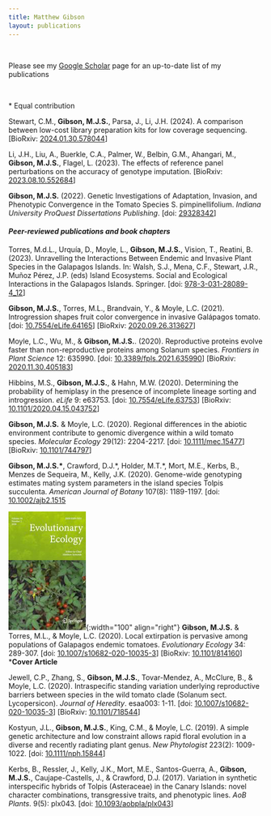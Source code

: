 ```yaml
---
title: Matthew Gibson
layout: publications
---
```

<br>

Please see my <a href="https://scholar.google.com/citations?user=EmLgNEEAAAAJ&hl=en">Google Scholar</a> page for an up-to-date list of my publications

<br>


\* Equal contribution

Stewart, C.M., **Gibson, M.J.S.**, Parsa, J., Li, J.H. (2024). A comparison between low-cost library preparation kits for low coverage sequencing. [BioRxiv: <a href="https://doi.org/10.1101/2024.01.30.578044">2024.01.30.578044</a>]

Li, J.H., Liu, A., Buerkle, C.A., Palmer, W., Belbin, G.M., Ahangari, M., **Gibson, M.J.S.**, Flagel, L. (2023). The effects of reference panel perturbations on the accuracy of genotype imputation. [BioRxiv: <a href="https://doi.org/10.1101/2023.08.10.552684">2023.08.10.552684</a>]

**Gibson, M.J.S.** (2022). Genetic Investigations of Adaptation, Invasion, and Phenotypic Convergence in the Tomato Species S. pimpinellifolium. *Indiana University ProQuest Dissertations Publishing*. [doi: <a href="https://www.proquest.com/openview/57752be2bc41ac57911d2711fe0f501a/1?pq-origsite=gscholar&cbl=18750&diss=y">29328342</a>]

#### *Peer-reviewed publications and book chapters*

Torres, M.d.L., Urquía, D., Moyle, L., **Gibson, M.J.S.**, Vision, T., Reatini, B. (2023). Unravelling the Interactions Between Endemic and Invasive Plant Species in the Galapagos Islands. In: Walsh, S.J., Mena, C.F., Stewart, J.R., Muñoz Pérez, J.P. (eds) Island Ecosystems. Social and Ecological Interactions in the Galapagos Islands. Springer. [doi: <a href="https://doi.org/10.1007/978-3-031-28089-4_12">978-3-031-28089-4_12</a>]

**Gibson, M.J.S.**, Torres, M.L., Brandvain, Y., & Moyle, L.C. (2021). Introgression shapes fruit color convergence in invasive Galápagos tomato. [doi: <a href="https://elifesciences.org/articles/64165">10.7554/eLife.64165</a>] [BioRxiv: <a href="https://doi.org/10.1101/2020.09.26.313627">2020.09.26.313627</a>]

Moyle, L.C., Wu, M., & **Gibson, M.J.S.**. (2020). Reproductive proteins evolve faster than non-reproductive proteins among Solanum species. *Frontiers in Plant Science* 12: 635990. [doi: <a href="https://doi.org/10.3389/fpls.2021.635990">10.3389/fpls.2021.635990</a>] [BioRxiv: <a href="https://doi.org/10.1101/2020.11.30.405183">2020.11.30.405183</a>]

Hibbins, M.S., **Gibson, M.J.S.**, & Hahn, M.W. (2020). Determining the probability of hemiplasy in the presence of incomplete lineage sorting and introgression. *eLife* 9: e63753. [doi: <a href="https://doi.org/10.7554/eLife.63753">10.7554/eLife.63753</a>] [BioRxiv: <a href="https://doi.org/10.1101/2020.04.15.043752 ">10.1101/2020.04.15.043752</a>]

**Gibson, M.J.S.** & Moyle, L.C. (2020). Regional differences in the abiotic environment contribute to genomic divergence within a wild tomato species. *Molecular Ecology* 29(12): 2204-2217. [doi: <a href="https://doi.org/10.1111/mec.15477">10.1111/mec.15477</a>] [BioRxiv: <a href="https://doi.org/10.1101/744797">10.1101/744797</a>]

**Gibson, M.J.S.\***, Crawford, D.J.\*, Holder, M.T.\*, Mort, M.E., Kerbs, B., Menzes de Sequeira, M., Kelly, J.K. (2020). Genome-wide genotyping estimates mating system parameters in the island species Tolpis succulenta. *American Journal of Botany* 107(8): 1189-1197. [doi: <a href="https://doi.org/10.1002/ajb2.1515">10.1002/ajb2.1515</a>

![EVEC 2020 Cover](AboutPageAssets/images/cover_evec_2020.png){:width="100" align="right"}
**Gibson, M.J.S.** & Torres, M.L., & Moyle, L.C. (2020). Local extirpation is pervasive among populations of Galapagos endemic tomatoes. *Evolutionary Ecology* 34: 289-307. [doi: <a href="https://doi.org/10.1007/s10682-020-10035-3">10.1007/s10682-020-10035-3</a>]  [BioRxiv: <a href="https://doi.org/10.1101/814160">10.1101/814160</a>] \***Cover Article**

Jewell, C.P., Zhang, S., **Gibson, M.J.S.**, Tovar-Mendez, A., McClure, B., & Moyle, L.C. (2020). Intraspecific standing variation underlying reproductive barriers between species in the wild tomato clade (Solanum sect. Lycopersicon). *Journal of Heredity*. esaa003: 1-11. [doi: <a href="https://doi.org/10.1093/jhered/esaa003">10.1007/s10682-020-10035-3</a>]  [BioRxiv: <a href="https://doi.org/10.1101/718544">10.1101/718544</a>]

Kostyun, J.L., **Gibson, M.J.S.**, King, C.M., & Moyle, L.C. (2019). A simple genetic architecture and low constraint allows rapid floral evolution in a diverse and recently radiating plant genus. *New Phytologist* 223(2): 1009-1022. [doi: <a href="https://doi.org/10.1111/nph.15844">10.1111/nph.15844</a>]

Kerbs, B., Ressler, J., Kelly, J.K., Mort, M.E., Santos-Guerra, A., **Gibson, M.J.S.**, Caujape-Castells, J., & Crawford, D.J. (2017). Variation in synthetic interspecific hybrids of Tolpis (Asteraceae) in the Canary Islands: novel character combinations, transgressive traits, and phenotypic lines. *AoB Plants*. 9(5): plx043. [doi: <a href="https://doi.org/10.1093/aobpla/plx043">10.1093/aobpla/plx043</a>]
